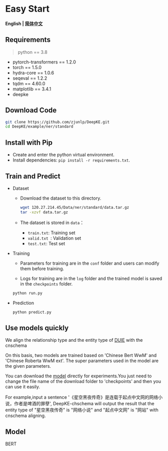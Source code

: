 # Easy Start

<p align="left">
    <b> English | <a href="https://github.com/zjunlp/DeepKE/blob/main/example/ner/standard/README_CN.md">简体中文</a> </b>
</p>

## Requirements

> python == 3.8 

- pytorch-transformers == 1.2.0
- torch == 1.5.0
- hydra-core == 1.0.6
- seqeval == 1.2.2
- tqdm == 4.60.0
- matplotlib == 3.4.1
- deepke

## Download Code

```bash
git clone https://github.com/zjunlp/DeepKE.git
cd DeepKE/example/ner/standard
```

## Install with Pip

- Create and enter the python virtual environment.
- Install dependencies: `pip install -r requirements.txt`.

## Train and Predict

- Dataset

  - Download the dataset to this directory.

    ```bash
    wget 120.27.214.45/Data/ner/standard/data.tar.gz
    tar -xzvf data.tar.gz
    ```

  - The dataset is stored in `data`：
    - `train.txt`: Training set
    - `valid.txt `: Validation set
    - `test.txt`: Test set

- Training

  - Parameters for training are in the `conf` folder and users can modify them before training.

  - Logs for training are in the `log` folder and the trained model is saved in the `checkpoints` folder.

  ```bash
  python run.py
  ```

- Prediction

  ```bash
  python predict.py
  ```

## Use models quickly

We align the relationship type and the entity type of [DUIE](https://ai.baidu.com/broad/download?dataset=dureader) with the cnschema

On this basis, two models are trained based on 'Chinese Bert WwM' and 'Chinese Roberta WwM ext'. The super parameters used in the model are the given parameters.

You can download the [model](https://drive.google.com/drive/folders/1zA8Ichx9nzU3GD92ptdyR_nmARB_7ovg) directly for experiments.You just need to change the file name of the download folder to 'checkpoints' and then you can use it easily.

For example,input a sentence '《星空黑夜传奇》是连载于起点中文网的网络小说，作者是啤酒的罪孽', DeepKE-chschema will output the result that the entity type of "星空黑夜传奇" is "网络小说" and "起点中文网" is "网站" with cnschema aligning.

## Model

BERT